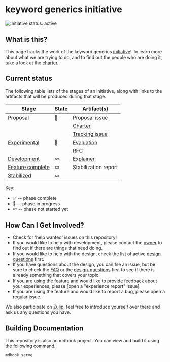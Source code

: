 # keyword generics initiative
<!--

 This is the template for creating an initiative in rust-lang. Be sure to go
 through all sections marked with `**FIX ME**`, and make sure that the text is
 correct, and feel free to replace/remove any part that's not relevant to
 your group.

 Steps to customize:

 * Edit CHARTER.md
 * Replace placeholder text (see below)
 * Remove references to "expermental" and "evaluation" unless you need them
 
  All of the text across all of the initial files uses the same group of
 variables to allow for easy search and replace. They are listed below.

 Example sed command: `sed -i '' 's/keyword generics/Inline ASM/g' ./**/*.md`
 *Note* you need `-i ''` on macOS and just `-i` on Linux.

 * keyword generics -> The display name of your group e.g. "Inline ASM".
 * keyword-generics-initiative -> The url slug name of your group used for
   `rust-lang/team` and repo name. e.g. "pg-inline-asm".
 * Zulip -> The name of your chat app e.g. "Zulip".
 * {{CHAT_LINK}} -> The hyperlink to your discussions on the chat app
   e.g. "https://rust-lang.zulipchat.com/#narrow/stream/216763-project-inline-asm".

To get your repo under rust-lang, file an infra issue:
https://github.com/rust-lang/infra-team/issues/new

-->

![initiative status: active](https://img.shields.io/badge/status-active-brightgreen.svg)

## What is this?

This page tracks the work of the keyword generics [initiative]! To learn more
about what we are trying to do, and to find out the people who are doing it,
take a look at the [charter]. 

[charter]: ./CHARTER.md
[initiative]: https://lang-team.rust-lang.org/initiatives.html

## Current status

The following table lists of the stages of an initiative, along with links to the artifacts that will be produced during that stage.

| Stage              | State | Artifact(s)                                                         |
|--------------------|-------|---------------------------------------------------------------------|
| [Proposal]         | 🦀    | [Proposal issue](https://github.com/rust-lang/lang-team/issues/162) |
|                    |       | [Charter](./CHARTER.md)                                             |
|                    |       | [Tracking issue](https://github.com/rust-lang/rust/)                |
| [Experimental]     | 🦀    | [Evaluation](./evaluation/)                                         |
|                    |       | [RFC](./RFC.md)                                                     |
| [Development]      | 💤    | [Explainer](./explainer/)                                           |
| [Feature complete] | 💤    | Stabilization report                                                |
| [Stabilized]       | 💤    |                                                                     |

[Proposal]: https://lang-team.rust-lang.org/initiatives/process/stages/proposal.html
[Experimental]: https://lang-team.rust-lang.org/initiatives/process/stages/proposal.html
[Development]: https://lang-team.rust-lang.org/initiatives/process/stages/development.html
[Feature complete]: https://lang-team.rust-lang.org/initiatives/process/stages/feature-complete.html
[Stabilized]: https://lang-team.rust-lang.org/initiatives/process/stages/stabilized.html

Key:

* ✅ -- phase complete
* 🦀 -- phase in progress
* 💤 -- phase not started yet

## How Can I Get Involved?

* Check for 'help wanted' issues on this repository!
* If you would like to help with development, please contact the [owner](./charter.md#membership) to find out if there are things that need doing.
* If you would like to help with the design, check the list of active [design questions](./design-questions/README.md) first. 
* If you have questions about the design, you can file an issue, but be sure to check the [FAQ](./FAQ.md) or the [design-questions](./design-questions/README.md) first to see if there is already something that covers your topic.
* If you are using the feature and would like to provide feedback about your experiences, please [open a "experience report" issue].
* If you are using the feature and would like to report a bug, please open a regular issue.

We also participate on [Zulip][chat-link], feel free to introduce yourself over there and ask us any questions you have.

[open issues]: /issues
[chat-link]: https://rust-lang.zulipchat.com/#narrow/stream/328082-t-lang.2Fkeyword-generics
[team-toml]: https://github.com/rust-lang/team/blob/master/teams/initiative-keyword-generics-initiative.toml

## Building Documentation
This repository is also an mdbook project. You can view and build it using the
following command.

```
mdbook serve
```
